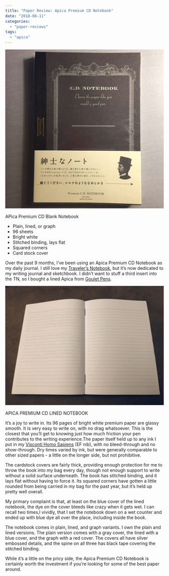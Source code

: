 ```yaml
---
title: "Paper Review: Apica Premium CD Notebook"
date: "2018-08-11"
categories: 
  - "paper-reviews"
tags: 
  - "apica"
---
```


![Apica Premium CD Blank Notebook](notebook1.jpg)

APica Premium CD Blank Notebook

- Plain, lined, or graph
- 96 sheets
- Bright white 
- Stitched binding, lays flat
- Squared corners
- Card stock cover

Over the past 9 months, I’ve been using an Apica Premium CD Notebook as my daily journal. I still love my [Traveler’s Notebook](http://www.carpedavid.com/blog/2015/12/29/midori-travelers-notebook), but it’s now dedicated to my writing journal and sketchbook. I didn’t want to stuff a third insert into the TN, so I bought a lined Apica from [Goulet Pens](https://www.gouletpens.com/collections/apica/products/apica-premium-cd-a5-notebook-blue-lined?variant=11884609765419).


![APICA PREMIUM CD LINED NOTEBOOK](notebook2.jpg)

APICA PREMIUM CD LINED NOTEBOOK

It’s a joy to write in. Its 96 pages of bright white premium paper are glassy smooth. It is very easy to write on, with no drag whatsoever. This is the closest that you’ll get to knowing just how much friction your pen contributes to the writing experience.The paper itself held up to any ink I put in my [Visconti Homo Sapiens](/blog/2011/11/20/pen-review-visconti-homo-sapiens.html/) (EF nib), with no bleed-through and no show-through. Dry times varied by ink, but were generally comparable to other sized papers - a little on the longer side, but not prohibitive.

The cardstock covers are fairly thick, providing enough protection for me to throw the book into my bag every day, though not enough support to write without a solid surface underneath. The book has stitched binding, and it lays flat without having to force it. Its squared corners have gotten a little rounded from being carried in my bag for the past year, but it’s held up pretty well overall.

My primary complaint is that, at least on the blue cover of the lined notebook, the dye on the cover bleeds like crazy when it gets wet. I can recall two times,l vividly, that I set the notebook down on a wet counter and ended up with blue dye all over the place, including inside the book.

The notebook comes in plain, lined, and graph variants. I own the plain and lined versions. The plain version comes with a gray cover, the lined with a blue cover, and the graph with a red cover. The covers all have silver embossed details, and the spine on all three has black tape covering the stitched binding.

While it’s a little on the pricy side, the Apica Premium CD Notebook is certainly worth the investment if you’re looking for some of the best paper around.

